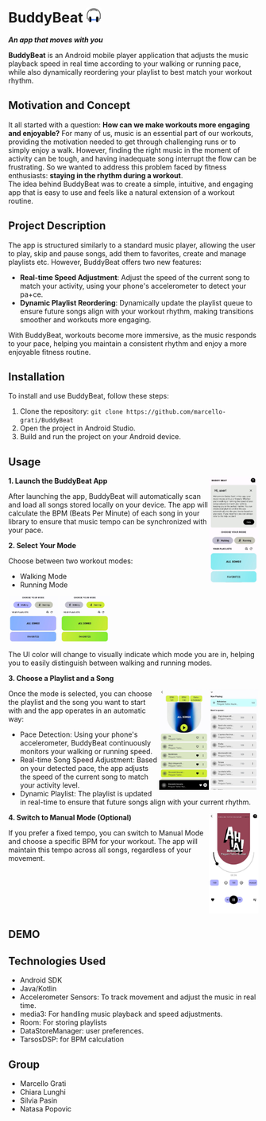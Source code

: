# BuddyBeat   <img width="30" src="images/icon.png" alt="BuddyBeat Icon">
**_An app that moves with you_**

**BuddyBeat** is an Android mobile player application that adjusts the music playback speed in real time according to your walking or running pace, while also dynamically reordering your playlist to best match your workout rhythm.

## Motivation and Concept
It all started with a question: **How can we make workouts more engaging and enjoyable?** For many of us, music is an essential part of our workouts, providing the motivation needed to get through challenging runs or to simply enjoy a walk. 
However, finding the right music in the moment of activity can be tough, and having inadequate song interrupt the flow can be frustrating. So we wanted to address this problem faced by fitness enthusiasts: **staying in the rhythm during a workout**.  
The idea behind BuddyBeat was to create a simple, intuitive, and engaging app that is easy to use and feels like a natural extension of a workout routine.

## Project Description
The app is structured similarly to a standard music player, allowing the user to play, skip and pause songs, add them to favorites, create and manage playlists etc. However, BuddyBeat offers two new features: 
- **Real-time Speed Adjustment**: Adjust the speed of the current song to match your activity, using your phone's accelerometer to detect your pa+ce.
- **Dynamic Playlist Reordering**: Dynamically update the playlist queue to ensure future songs align with your workout rhythm, making transitions smoother and workouts more engaging.

With BuddyBeat, workouts become more immersive, as the music responds to your pace, helping you maintain a consistent rhythm and enjoy a more enjoyable fitness routine.

## Installation
To install and use BuddyBeat, follow these steps:
1. Clone the repository:
`git clone https://github.com/marcello-grati/BuddyBeat`
2. Open the project in Android Studio.
3. Build and run the project on your Android device.

## Usage
<img align="right" width="100" src="images/First Screen.jpg" alt="BuddyBeat FirstScreen"> 

**1. Launch the BuddyBeat App**

After launching the app, BuddyBeat will automatically scan and load all songs stored locally on your device. The app will calculate the BPM (Beats Per Minute) of each song in your library to ensure that music tempo can be synchronized with your pace.

**2. Select Your Mode**

Choose between two workout modes:
  - Walking Mode
  - Running Mode

<img width="100" src="images/Walking.jpg" alt="BuddyBeat Walking"> <img width="100" src="images/Running.jpg" alt="BuddyBeat Running"> 

The UI color will change to visually indicate which mode you are in, helping you to easily distinguish between walking and running modes.

**3. Choose a Playlist and a Song**

<img align = "right" width="100" src="images/Queue.jpg" alt="BuddyBeat Queue">
<img align = "right" width="100" src="images/PlaylistScreen.jpg" alt="BuddyBeat PlaylistScreen">

Once the mode is selected, you can choose the playlist and the song you want to start with and the app operates in an automatic way:
- Pace Detection: Using your phone's accelerometer, BuddyBeat continuously monitors your walking or running speed.
- Real-time Song Speed Adjustment: Based on your detected pace, the app adjusts the speed of the current song to match your activity level.
- Dynamic Playlist: The playlist is updated in real-time to ensure that future songs align with your current rhythm.

<img align="right" width="100" src="images/Walking_manual.jpg" alt="BuddyBeat Manual">

**4. Switch to Manual Mode (Optional)**

If you prefer a fixed tempo, you can switch to Manual Mode and choose a specific BPM for your workout. The app will maintain this tempo across all songs, regardless of your movement.

<br clear="right">

## DEMO


## Technologies Used
- Android SDK
- Java/Kotlin
- Accelerometer Sensors: To track movement and adjust the music in real time.
- media3: For handling music playback and speed adjustments.
- Room: For storing playlists 
- DataStoreManager: user preferences.
- TarsosDSP: for BPM calculation



## Group
- Marcello Grati
- Chiara Lunghi
- Silvia Pasin
- Natasa Popovic
